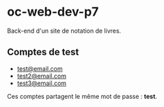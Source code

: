 # oc-web-dev-p7

Back-end d'un site de notation de livres.

## Comptes de test

- test@email.com
- test2@email.com
- test3@email.com

Ces comptes partagent le même mot de passe : **test**.
